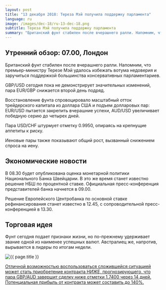 ```yaml
---
layout: post
title: "13 декабря 2018: Тереза Мэй получила поддержку парламента"
language: ru
image: /images/dec-18/ru-13-dec-18.png
subtitle: Тереза Мэй получила поддержку парламента
summary: "Британский фунт стабилен после вчерашнего ралли. Напомним, что премьер-министру Терезе Мэй удалось избежать вотума недоверия и заручиться поддержкой большинства консервативных парламентариев. GBP/USD сегодня пока не демонстрирует значительных изменений, пара EUR/GBP снижается второй день подряд"
---
```

## Утренний обзор: 07.00, Лондон
 
Британский фунт стабилен после вчерашнего ралли. Напомним, что премьер-министру Терезе Мэй удалось избежать вотума недоверия и заручиться поддержкой большинства консервативных парламентариев.

GBP/USD сегодня пока не демонстрирует значительных изменений, пара EUR/GBP снижается второй день подряд.

Восстановление фунта спровоцировало масштабный отток трейдерского капитала из доллара США и подъем долларовых пар: EUR/USD пытается закрепить вчерашние успехи, AUD/USD увеличивает победную серию до четырех дней.

Пара USD/CHF штурмует отметку 0.9950, опираясь на крепнущие аппетиты к риску.

Иеновые пары также показывают общий рост, вызванный снижением спроса на иену.
 
## Экономические новости
 
В 08.30 будет опубликована оценка монетарной политики Национального Банка Швейцарии. В это же время станет известно решение НБШ по процентной ставке. Официальная пресс-конференция представителей банка начнется в 09.00.

Решение Европейского Центробанка по основной ставке рефинансирования станет известно в 12.45, с сопроводительной пресс-конференцией в 13.30.

## Торговая идея
 
Фунт сегодня подает признаки жизни, но по-прежнему удерживает звание одной из наименее успешных валют. Австралиец же, напротив, вырывается в лидеры по итогам недели.

<img src="{{ site.url }}/images/dec-18/ru-13-dec-18.png" alt="{{ page.title }}"  title="{{ page.title }}">

<a href="%LINK%%?currency=USD&market=forex&underlying=frxGBPAUD&formname=higherlower&duration_amount=14&duration_units=d&amount=10&amount_type=stake&expiry_type=duration&barrier=1.7400" target="_blank" rel="noopener noreferrer nofollow">Отличной возможностью воспользоваться сложившейся ситуацией может стать приобретение контракта НИЖЕ, прогнозирующего, что пара GBP/AUD завершит сделку ниже отметки 1.7400 через 14 дней. Потенциальная прибыль от контракта может составить до 140%.</a>

